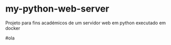 # my-python-web-server
Projeto para fins académicos de um servidor web em python executado em docker

#ola